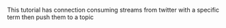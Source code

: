 This tutorial has connection consuming streams from twitter with a specific term then push them to a topic